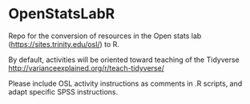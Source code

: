 # OpenStatsLabR
Repo for the conversion of resources in the Open stats lab (https://sites.trinity.edu/osl/) to R.

By default, activities will be oriented toward teaching of the Tidyverse http://varianceexplained.org/r/teach-tidyverse/ 

Please include OSL activity instructions as comments in .R scripts, and adapt specific SPSS instructions. 

